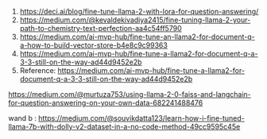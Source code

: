 1. https://deci.ai/blog/fine-tune-llama-2-with-lora-for-question-answering/
2. https://medium.com/@kevaldekivadiya2415/fine-tuning-llama-2-your-path-to-chemistry-text-perfection-aa4c54ff5790
3. https://medium.com/ai-mvp-hub/fine-tune-an-llama2-for-document-q-a-how-to-build-vector-store-b4e8c9c99363
4. https://medium.com/ai-mvp-hub/fine-tune-a-llama2-for-document-q-a-3-3-still-on-the-way-ad44d9452e2b
5. Reference: https://medium.com/ai-mvp-hub/fine-tune-a-llama2-for-document-q-a-3-3-still-on-the-way-ad44d9452e2b

https://medium.com/@murtuza753/using-llama-2-0-faiss-and-langchain-for-question-answering-on-your-own-data-682241488476

wand b : https://medium.com/@souvikdatta123/learn-how-i-fine-tuned-llama-7b-with-dolly-v2-dataset-in-a-no-code-method-49cc9595c45e
